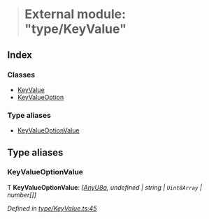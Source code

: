 > # External module: "type/KeyValue"

## Index

### Classes

* [KeyValue](../classes/_type_keyvalue_.keyvalue.md)
* [KeyValueOption](../classes/_type_keyvalue_.keyvalueoption.md)

### Type aliases

* [KeyValueOptionValue](_type_keyvalue_.md#keyvalueoptionvalue)

## Type aliases

###  KeyValueOptionValue

Ƭ **KeyValueOptionValue**: *[[AnyU8a](_types_.md#anyu8a), undefined | string | `Uint8Array` | number[]]*

*Defined in [type/KeyValue.ts:45](https://github.com/polkadot-js/api/blob/98cffea/packages/types/src/type/KeyValue.ts#L45)*